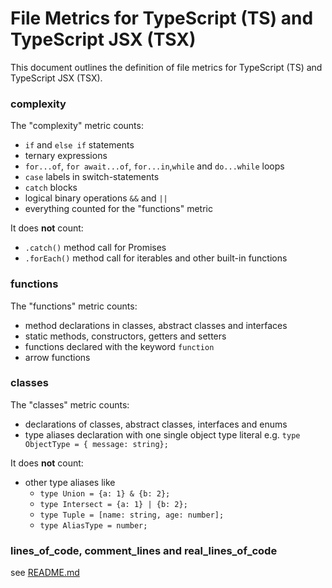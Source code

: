 # File Metrics for TypeScript (TS) and TypeScript JSX (TSX)

This document outlines the definition of file metrics for TypeScript (TS) and TypeScript JSX (TSX).

### complexity

The "complexity" metric counts:

-   `if` and `else if` statements
-   ternary expressions
-   `for...of`, `for await...of`, `for...in`,`while` and `do...while` loops
-   `case` labels in switch-statements
-   `catch` blocks
-   logical binary operations `&&` and `||`
-   everything counted for the "functions" metric

It does **not** count:

-   `.catch()` method call for Promises
-   `.forEach()` method call for iterables and other built-in functions

### functions

The "functions" metric counts:

-   method declarations in classes, abstract classes and interfaces
-   static methods, constructors, getters and setters
-   functions declared with the keyword `function`
-   arrow functions

### classes

The "classes" metric counts:

-   declarations of classes, abstract classes, interfaces and enums
-   type aliases declaration with one single object type literal e.g. `type ObjectType = { message: string};`

It does **not** count:

-   other type aliases like
    -   `type Union = {a: 1} & {b: 2};`
    -   `type Intersect = {a: 1} | {b: 2};`
    -   `type Tuple = [name: string, age: number];`
    -   `type AliasType = number;`

### lines_of_code, comment_lines and real_lines_of_code

see [README.md](../README.md)
